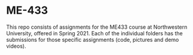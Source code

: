 # ME-433

This repo consists of assignments for the ME433 course at Northwestern University, offered in Spring 2021. Each of the individual folders has the submissions for those specific assignments (code, pictures and demo videos).
